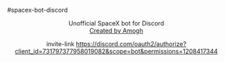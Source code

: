 #spacex-bot-discord 
<div align="center">Unofficial SpaceX bot for Discord 

<div align="center">
  <!-- Stability -->
  <a href="https://amogharadhya.me/">
    Created by Amogh
  </a>
 


invite-link
https://discord.com/oauth2/authorize?client_id=731797377958019082&scope=bot&permissions=1208417344
